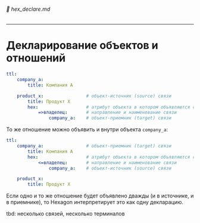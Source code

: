 ###### :orange_book: hex_declare.md

---
# Декларирование объектов и отношений

```yaml
ttl:                        
    company_a:              
        title: Компания А

    product_x:                # объект-источник (source) связи
        title: Продукт Х
        hex:                  # атрибут объекта в котором объявляются связи
            =>владелец:       # направление и наименование связи
                company_a:    # объект-приемник (target) связи
```
То же отношение можно объявить и внутри объекта `company_a`:

```yaml
ttl:                        
    company_a:                # объект-приемник (target) связи
        title: Компания А
        hex:                  # атрибут объекта в котором объявляются связи
            <=владелец:       # направление и наименование связи
                company_a:    # объект-источник (source) связи

    product_x:                
        title: Продукт Х
```
Если одно и то же отношение будет объявлено дважды (и в источнике, и в приемнике), то Hexagon интерпретирует это как одну декларацию.

tbd: несколько связей, несколько терминалов